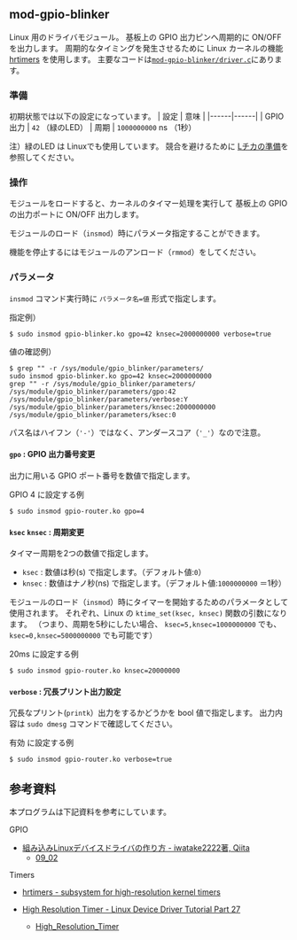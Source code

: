 
## mod-gpio-blinker

Linux 用のドライバモジュール。
基板上の GPIO 出力ピンへ周期的に ON/OFF を出力します。
周期的なタイミングを発生させるために Linux カーネルの機能 [hrtimers][1] を使用します。
主要なコードは[`mod-gpio-blinker/driver.c`](./mod-gpio-blinker/driver.c)にあります。

### 準備

初期状態では以下の設定になっています。
| 設定 | 意味 |
|------|------|
| GPIO 出力 | `42` （緑のLED）
| 周期      | `1000000000` ns （1秒）

注）緑のLED は Linuxでも使用しています。
競合を避けるために [Lチカの準備](led-prepare.md)を参照してください。

### 操作

モジュールをロードすると、カーネルのタイマー処理を実行して
基板上の GPIO の出力ポートに ON/OFF 出力します。

モジュールのロード（`insmod`）時にパラメータ指定することができます。

機能を停止するにはモジュールのアンロード（`rmmod`）をしてください。


### パラメータ

`insmod` コマンド実行時に `パラメータ名=値` 形式で指定します。

指定例）
```
$ sudo insmod gpio-blinker.ko gpo=42 knsec=2000000000 verbose=true
```

値の確認例）
```
$ grep "" -r /sys/module/gpio_blinker/parameters/
sudo insmod gpio-blinker.ko gpo=42 knsec=2000000000
grep "" -r /sys/module/gpio_blinker/parameters/
/sys/module/gpio_blinker/parameters/gpo:42
/sys/module/gpio_blinker/parameters/verbose:Y
/sys/module/gpio_blinker/parameters/knsec:2000000000
/sys/module/gpio_blinker/parameters/ksec:0
```
パス名はハイフン（`'-'`）ではなく、アンダースコア（`'_'`）なので注意。

#### `gpo` : GPIO 出力番号変更

出力に用いる GPIO ポート番号を数値で指定します。

GPIO 4 に設定する例
```
$ sudo insmod gpio-router.ko gpo=4
```

#### `ksec` `knsec` : 周期変更

タイマー周期を2つの数値で指定します。

- `ksec` : 数値は秒(s) で指定します。（デフォルト値:`0`）
- `knsec` : 数値はナノ秒(ns) で指定します。（デフォルト値:`1000000000` ＝1秒）

モジュールのロード（`insmod`）時にタイマーを開始するためのパラメータとして使用されます。
それぞれ、Linux の `ktime_set(ksec, knsec)` 関数の引数になります。
（つまり、周期を5秒にしたい場合、 `ksec=5,knsec=1000000000` でも、`ksec=0,knsec=5000000000` でも可能です）

20ms に設定する例
```
$ sudo insmod gpio-router.ko knsec=20000000
```

#### `verbose` : 冗長プリント出力設定

冗長なプリント(`printk`）出力をするかどうかを bool 値で指定します。
出力内容は `sudo dmesg` コマンドで確認してください。

有効 に設定する例
```
$ sudo insmod gpio-router.ko verbose=true
```

[1]: https://docs.kernel.org/timers/hrtimers.html


## 参考資料
本プログラムは下記資料を参考にしています。

GPIO

- [組み込みLinuxデバイスドライバの作り方 - iwatake2222著, Qiita](https://qiita.com/iwatake2222/items/1fdd2e0faaaa868a2db2)
  - [09_02](https://github.com/iwatake2222/DeviceDriverLesson/blob/master/09_02/myDeviceDriver.c)

Timers

- [hrtimers - subsystem for high-resolution kernel timers](https://docs.kernel.org/timers/hrtimers.html)

- [High Resolution Timer - Linux Device Driver Tutorial Part 27](https://embetronicx.com/tutorials/linux/device-drivers/using-high-resolution-timer-in-linux-device-driver/)
  - [High_Resolution_Timer](https://github.com/Embetronicx/Tutorials/tree/master/Linux/Device_Driver/High_Resolution_Timer)


